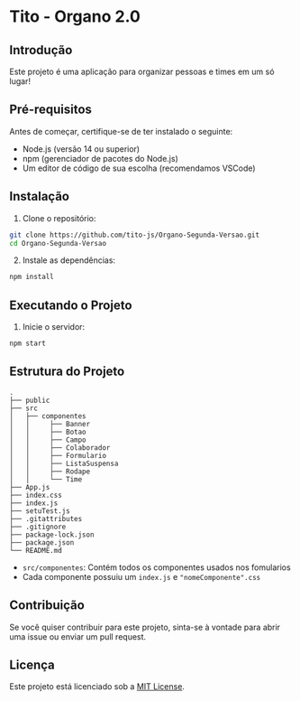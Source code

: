 # Tito - Organo 2.0

## Introdução

Este projeto é uma aplicação para organizar pessoas e times em um só lugar!

## Pré-requisitos

Antes de começar, certifique-se de ter instalado o seguinte:

- Node.js (versão 14 ou superior)
- npm (gerenciador de pacotes do Node.js)
- Um editor de código de sua escolha (recomendamos VSCode)

## Instalação

1. Clone o repositório:

```bash
git clone https://github.com/tito-js/Organo-Segunda-Versao.git
cd Organo-Segunda-Versao
```

2. Instale as dependências:

```bash
npm install
```

## Executando o Projeto

1. Inicie o servidor:

```bash
npm start
```

## Estrutura do Projeto

```
.
├── public
├── src
│   ├── componentes
│   │     ├── Banner
│   │     ├── Botao
│   │     ├── Campo
│   │     ├── Colaborador
│   │     ├── Formulario
│   │     ├── ListaSuspensa
│   │     ├── Rodape
│   │     └── Time
├── App.js
├── index.css
├── index.js
├── setuTest.js
├── .gitattributes
├── .gitignore
├── package-lock.json
├── package.json
└── README.md
```

- `src/componentes`: Contém todos os componentes usados nos fomularios
-  Cada componente possuiu um `index.js` e `"nomeComponente".css`

## Contribuição

Se você quiser contribuir para este projeto, sinta-se à vontade para abrir uma issue ou enviar um pull request.

## Licença

Este projeto está licenciado sob a [MIT License](LICENSE).


